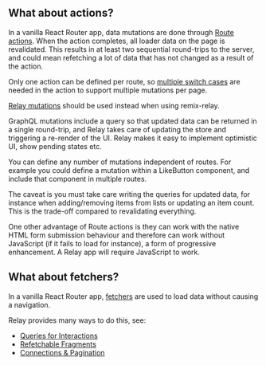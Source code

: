 ## What about actions?

In a vanilla React Router app, data mutations are done through [Route actions](https://reactrouter.com/start/framework/actions). When the action completes, all loader data on the page is revalidated. This results in at least two sequential round-trips to the server, and could mean refetching a lot of data that has not changed as a result of the action.

Only one action can be defined per route, so [multiple switch cases](https://github.com/remix-run/example-trellix/blob/main/app/routes/board.%24id/route.tsx#L48) are needed in the action to support multiple mutations per page.

[Relay mutations](https://relay.dev/docs/tutorial/mutations-updates/) should be used instead when using remix-relay.

GraphQL mutations include a query so that updated data can be returned in a single round-trip, and Relay takes care of updating the store and triggering a re-render of the UI. Relay makes it easy to implement optimistic UI, show pending states etc.

You can define any number of mutations independent of routes. For example you could define a mutation within a LikeButton component, and include that component in multiple routes.

The caveat is you must take care writing the queries for updated data, for instance when adding/removing items from lists or updating an item count. This is the trade-off compared to revalidating everything.

One other advantage of Route actions is they can work with the native HTML form submission behaviour and therefore can work without JavaScript (if it fails to load for instance), a form of progressive enhancement. A Relay app will require JavaScript to work.

## What about fetchers?

In a vanilla React Router app, [fetchers](https://reactrouter.com/how-to/fetchers) are used to load data without causing a navigation.

Relay provides many ways to do this, see:
- [Queries for Interactions](https://relay.dev/docs/tutorial/queries-2/)
- [Refetchable Fragments](https://relay.dev/docs/tutorial/refetchable-fragments/)
- [Connections & Pagination](https://relay.dev/docs/tutorial/connections-pagination/)
